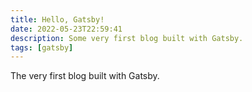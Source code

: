 ```yaml
---
title: Hello, Gatsby!
date: 2022-05-23T22:59:41
description: Some very first blog built with Gatsby.
tags: [gatsby]
---
```


The very first blog built with Gatsby.
